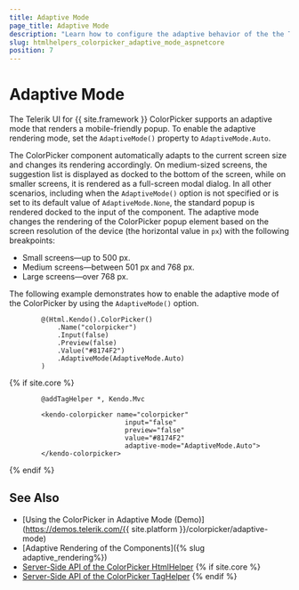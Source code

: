 ```yaml
---
title: Adaptive Mode
page_title: Adaptive Mode
description: "Learn how to configure the adaptive behavior of the the Telerik UI ColorPickеr component for {{ site.framework }}."
slug: htmlhelpers_colorpicker_adaptive_mode_aspnetcore
position: 7
---
```


# Adaptive Mode

The Telerik UI for {{ site.framework }} ColorPicker supports an adaptive mode that renders a mobile-friendly popup. To enable the adaptive rendering mode, set the `AdaptiveMode()` property to `AdaptiveMode.Auto`.

The ColorPicker component automatically adapts to the current screen size and changes its rendering accordingly. On medium-sized screens, the suggestion list is displayed as docked to the bottom of the screen, while on smaller screens, it is rendered as a full-screen modal dialog. In all other scenarios, including when the `AdaptiveMode()` option is not specified or is set to its default value of `AdaptiveMode.None`, the standard popup is rendered docked to the input of the component.
The adaptive mode changes the rendering of the ColorPicker popup element based on the screen resolution of the device (the horizontal value in `px`) with the following breakpoints:

* Small screens&mdash;up to 500 px.
* Medium screens&mdash;between 501 px and 768 px.
* Large screens&mdash;over 768 px.


The following example demonstrates how to enable the adaptive mode of the ColorPicker by using the `AdaptiveMode()` option.

```HtmlHelper
        @(Html.Kendo().ColorPicker()
            .Name("colorpicker")
            .Input(false)
            .Preview(false)
            .Value("#8174F2")
            .AdaptiveMode(AdaptiveMode.Auto)
        )
```
{% if site.core %}
```TagHelper
        @addTagHelper *, Kendo.Mvc
        
        <kendo-colorpicker name="colorpicker" 
                             input="false" 
                             preview="false"
                             value="#8174F2" 
                             adaptive-mode="AdaptiveMode.Auto">
        </kendo-colorpicker>
```
{% endif %}

## See Also

* [Using the ColorPicker in Adaptive Mode (Demo)](https://demos.telerik.com/{{ site.platform }}/colorpicker/adaptive-mode)
* [Adaptive Rendering of the Components]({% slug adaptive_rendering%})
* [Server-Side API of the ColorPicker HtmlHelper](/api/colorpicker)
{% if site.core %}
* [Server-Side API of the ColorPicker TagHelper](/api/taghelpers/colorpicker)
{% endif %}

